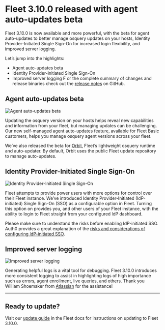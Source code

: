# Fleet 3.10.0 released with agent auto-updates beta

Fleet 3.10.0 is now available and more powerful, with the beta for agent auto-updates to better manage osquery updates on your hosts, Identity Provider-Initiated Single Sign-On for increased login flexibility, and improved server logging.

Let’s jump into the highlights:

- Agent auto-updates beta
- Identity Provider-initiated Single Sign-On
- Improved server logging
F
or the complete summary of changes and release binaries check out the [release notes](https://github.com/fleetdm/fleet/releases/tag/3.10.0) on GitHub.


## Agent auto-updates beta

![Agent auto-updates beta](../website/assets/images/articles/fleet-3.10.0-1-600x337@2x.gif)

Updating the osquery version on your hosts helps reveal new capabilities and information from your fleet, but managing updates can be challenging. Our new self-managed agent auto-updates feature, available for Fleet Basic customers, helps you manage osquery agent versions across your fleet.

We’ve also released the beta for [Orbit](https://github.com/fleetdm/orbit), Fleet’s lightweight osquery runtime and auto-updater. By default, Orbit uses the public Fleet update repository to manage auto-updates.


## Identity Provider-Initiated Single Sign-On

![Identity Provider-Initiated Single Sign-On](../website/assets/images/articles/fleet-3.10.0-2-600x337@2x.gif)

Fleet attempts to provide power users with more options for control over their Fleet instance. We’ve introduced Identity Provider-Initiated (IdP-initiated) Single Sign-On (SSO) as a configurable option in Fleet. Turning this option on provides you, and other users of your Fleet instance, with the ability to login to Fleet straight from your configured IdP dashboard.

Please make sure to understand the risks before enabling IdP-initiated SSO. Auth0 provides a great explanation of the [risks and considerations of configuring IdP-initiated SSO](https://auth0.com/docs/protocols/saml-protocol/saml-configuration-options/identity-provider-initiated-single-sign-on#risks-of-using-an-identity-provider-initiated-sso-flow).


## Improved server logging

![Improved server logging](../website/assets/images/articles/fleet-3.10.0-3-600x337@2x.gif)

Generating helpful logs is a vital tool for debugging. Fleet 3.10.0 introduces more consistent logging to assist in highlighting logs of high importance such as errors, agent enrollment, live queries, and others. Thank you William Shoemaker from 
[Atlassian](https://medium.com/u/5aa6b9976187?source=post_page-----f4dd61be001d--------------------------------) for the assistance!

---

## Ready to update?

Visit our [update guide](https://fleetdm.com/docs/using-fleet/updating-fleet) in the Fleet docs for instructions on updating to Fleet 3.10.0.

<meta name="category" value="releases">
<meta name="authorFullName" value="Noah Talerman">
<meta name="authorGitHubUsername" value="noahtalerman">
<meta name="publishedOn" value="2021-04-01">
<meta name="articleTitle" value="Fleet 3.10.0 released with agent auto-updates beta">
<meta name="articleImageUrl" value="../website/assets/images/articles/fleet-3.10.0-1600x900@2x.jpg">